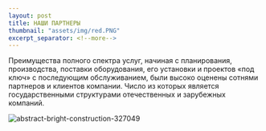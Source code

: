 ```yaml
---
layout: post
title: НАШИ ПАРТНЕРЫ 
thumbnail: "assets/img/red.PNG"
excerpt_separator: <!--more-->
---
```


Преимущества полного спектра услуг, начиная с планирования, производства, поставки оборудования, его установки и проектов «под ключ» с последующим обслуживанием, были высоко оценены сотнями партнеров и клиентов компании.
Число из которых является государственными структурами
отечественных и зарубежных компаний.

![abstract-bright-construction-327049](https://github.com/kaspiyneft/kaspiyneft.github.io/blob/master/assets/img/pexel/abstract-bright-construction-327049.jpg)
